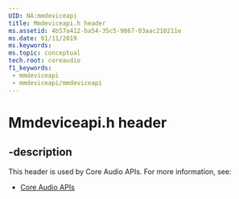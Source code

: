```yaml
---
UID: NA:mmdeviceapi
title: Mmdeviceapi.h header
ms.assetid: 4b57a412-ba54-35c5-9867-03aac210211e
ms.date: 01/11/2019
ms.keywords: 
ms.topic: conceptual
tech.root: coreaudio
f1_keywords:
 - mmdeviceapi
 - mmdeviceapi/mmdeviceapi
---
```


# Mmdeviceapi.h header


## -description

This header is used by Core Audio APIs. For more information, see:

- [Core Audio APIs](../_coreaudio/index.md)

